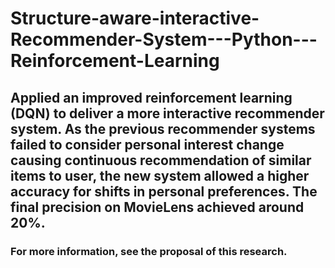 # Structure-aware-interactive-Recommender-System---Python---Reinforcement-Learning

## Applied an improved reinforcement learning (DQN) to deliver a more interactive recommender system. As the previous recommender systems failed to consider personal interest change causing continuous recommendation of similar items to user, the new system allowed a higher accuracy for shifts in personal preferences. The final precision on MovieLens achieved around 20%.

### For more information, see the proposal of this research.
